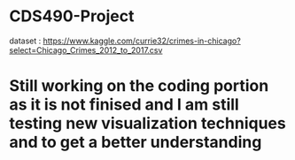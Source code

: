 # CDS490-Project

dataset :  https://www.kaggle.com/currie32/crimes-in-chicago?select=Chicago_Crimes_2012_to_2017.csv

# Still working on the coding portion as it is not finised and I am still testing new visualization techniques and to get a better understanding 
